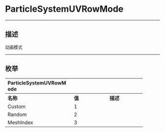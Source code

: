 # ParticleSystemUVRowMode

------------------------------------------------------------------------------------------
## 描述

动画模式

------------------------------------------------------------------------------------------
## 枚举

|<div style="width:200px">ParticleSystemUVRowMode</div>|<div style="width:100px"></div>|<div style="width:100px"></div>|
|:---|:---|:---|
|**名称**|**值**|**描述**|
|Custom|1||
|Random|2||
|MeshIndex|3||
